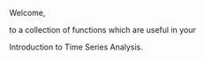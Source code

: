 Welcome,

to a collection of functions which are useful in your 

Introduction to Time Series Analysis.

